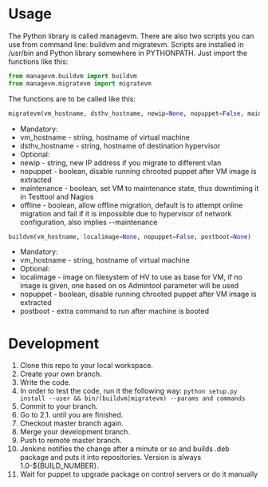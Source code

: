# Usage

The Python library is called managevm.  There are also two scripts you can
use from command line: buildvm and migratevm.  Scripts are installed in
/usr/bin and Python library somewhere in PYTHONPATH. Just import the functions
like this:

```python
from managevm.buildvm import buildvm
from managevm.migratevm import migratevm
```

The functions are to be called like this:

```python
migratevm(vm_hostname, dsthv_hostname, newip=None, nopuppet=False, maintenance=False, offline=False)
```

* Mandatory:
 * vm_hostname - string, hostname of virtual machine
 * dsthv_hostname - string, hostname of destination hypervisor
* Optional:
 * newip - string, new IP address if you migrate to different vlan
 * nopuppet - boolean, disable running chrooted puppet after VM image is extracted
 * maintenance - boolean, set VM to maintenance state, thus downtiming it in Testtool and Nagios
 * offline - boolean, allow offline migration, default is to attempt online migration and fail if it is impossible due to hypervisor of network configuration, also implies --maintenance

```python
buildvm(vm_hostname, localimage=None, nopuppet=False, postboot=None)
```

* Mandatory:
 * vm_hostname - string, hostname of virtual machine
* Optional:
 * localimage - image on filesystem of HV to use as base for VM, if no image is given, one based on os Admintool parameter will be used
 * nopuppet - boolean, disable running chrooted puppet after VM image is extracted
 * postboot - extra command to run after machine is booted

# Development

1. Clone this repo to your local workspace.
2. Create your own branch.
1. Write the code.
2. In order to test the code, run it the following way:
   `python setup.py install --user && bin/(buildvm|migratevm) --params and commands`
3. Commit to your branch.
4. Go to 2.1. until you are finished.
3. Checkout master branch again.
4. Merge your development branch.
5. Push to remote master branch.
6. Jenkins notifies the change after a minute or so and builds .deb package
   and puts it into repositories. Version is always 1.0-${BUILD_NUMBER}.
7. Wait for puppet to upgrade package on control servers or do it manually
